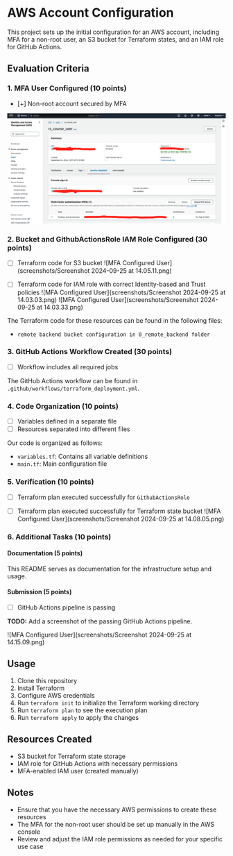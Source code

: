# AWS Account Configuration

This project sets up the initial configuration for an AWS account, including MFA for a non-root user, an S3 bucket for Terraform states, and an IAM role for GitHub Actions.

## Evaluation Criteria

### 1. MFA User Configured (10 points)

- [+] Non-root account secured by MFA

![MFA Configured User](screenshots/mfa_non_root_user.png)

### 2. Bucket and GithubActionsRole IAM Role Configured (30 points)

- [ ] Terraform code for S3 bucket
![MFA Configured User](screenshots/Screenshot 2024-09-25 at 14.05.11.png)

- [ ] Terraform code for IAM role with correct Identity-based and Trust policies
![MFA Configured User](screenshots/Screenshot 2024-09-25 at 14.03.03.png)
![MFA Configured User](screenshots/Screenshot 2024-09-25 at 14.03.33.png)



The Terraform code for these resources can be found in the following files:
- `remote backend bucket configuration in 0_remote_backend folder` 
### 3. GitHub Actions Workflow Created (30 points)

- [ ] Workflow includes all required jobs

The GitHub Actions workflow can be found in `.github/workflows/terraform_deployment.yml`.

### 4. Code Organization (10 points)

- [ ] Variables defined in a separate file
- [ ] Resources separated into different files

Our code is organized as follows:
- `variables.tf`: Contains all variable definitions
- `main.tf`: Main configuration file

### 5. Verification (10 points)

- [ ] Terraform plan executed successfully for `GithubActionsRole`
- [ ] Terraform plan executed successfully for Terraform state bucket
![MFA Configured User](screenshots/Screenshot 2024-09-25 at 14.08.05.png)



### 6. Additional Tasks (10 points)

#### Documentation (5 points)

This README serves as documentation for the infrastructure setup and usage.

#### Submission (5 points)

- [ ] GitHub Actions pipeline is passing

**TODO:** Add a screenshot of the passing GitHub Actions pipeline.

![MFA Configured User](screenshots/Screenshot 2024-09-25 at 14.15.09.png)

## Usage

1. Clone this repository
2. Install Terraform
3. Configure AWS credentials
4. Run `terraform init` to initialize the Terraform working directory
5. Run `terraform plan` to see the execution plan
6. Run `terraform apply` to apply the changes

## Resources Created

- S3 bucket for Terraform state storage
- IAM role for GitHub Actions with necessary permissions
- MFA-enabled IAM user (created manually)

## Notes

- Ensure that you have the necessary AWS permissions to create these resources
- The MFA for the non-root user should be set up manually in the AWS console
- Review and adjust the IAM role permissions as needed for your specific use case